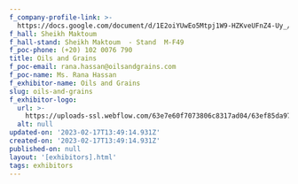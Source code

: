```yaml
---
f_company-profile-link: >-
  https://docs.google.com/document/d/1E2oiYUwEo5Mtpj1W9-HZKveUFnZ4-Uy_/edit?usp=share_link&ouid=111844397792848099856&rtpof=true&sd=true
f_hall: Sheikh Maktoum
f_hall-stand: Sheikh Maktoum  - Stand  M-F49
f_poc-phone: (+20) 102 0076 790
title: Oils and Grains
f_poc-email: rana.hassan@oilsandgrains.com
f_poc-name: Ms. Rana Hassan
f_exhibitor-name: Oils and Grains
slug: oils-and-grains
f_exhibitor-logo:
  url: >-
    https://uploads-ssl.webflow.com/63e7e60f7073806c8317ad04/63ef85da974f015dca2360b9_YTVhNA.png
  alt: null
updated-on: '2023-02-17T13:49:14.931Z'
created-on: '2023-02-17T13:49:14.931Z'
published-on: null
layout: '[exhibitors].html'
tags: exhibitors
---
```



